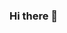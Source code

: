 ### Hi there 👋

<!--
**Java8-OnTop/Java8-OnTop** is a ✨ _special_ ✨ repository because its `README.md` (this file) appears on your GitHub profile.

Here are some ideas to get you started:

- 🔭 I’m currently working on ...
- 🌱 I’m currently learning ...
- 👯 I’m looking to collaborate on ...
- 🤔 I’m looking for help with ...
- 💬 Ask me about ...
- 📫 How to reach me: ...
- 😄 Pronouns: ...
- ⚡ Fun fact: ...

### [![XSS6's GitHub stats](https://github-readme-stats.vercel.app/api?username=Java8-OnTop)](https://github.com/anuraghazra/github-readme-stats)
